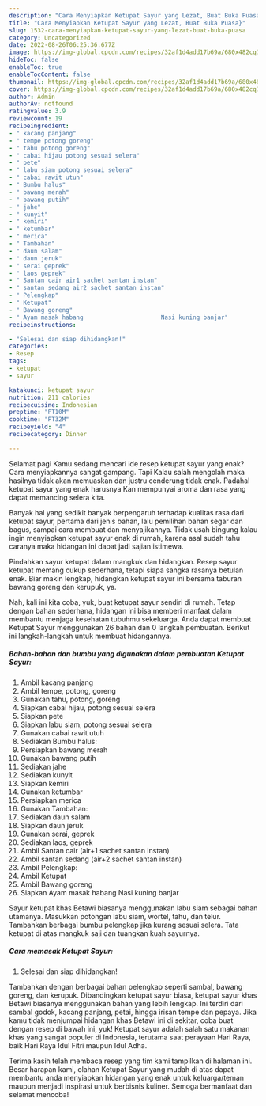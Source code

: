 ```yaml
---
description: "Cara Menyiapkan Ketupat Sayur yang Lezat, Buat Buka Puasa}"
title: "Cara Menyiapkan Ketupat Sayur yang Lezat, Buat Buka Puasa}"
slug: 1532-cara-menyiapkan-ketupat-sayur-yang-lezat-buat-buka-puasa
category: Uncategorized
date: 2022-08-26T06:25:36.677Z
image: https://img-global.cpcdn.com/recipes/32af1d4add17b69a/680x482cq70/ketupat-sayur-foto-resep-utama.jpg
hideToc: false
enableToc: true
enableTocContent: false
thumbnail: https://img-global.cpcdn.com/recipes/32af1d4add17b69a/680x482cq70/ketupat-sayur-foto-resep-utama.jpg
cover: https://img-global.cpcdn.com/recipes/32af1d4add17b69a/680x482cq70/ketupat-sayur-foto-resep-utama.jpg
author: Admin
authorAv: notfound
ratingvalue: 3.9
reviewcount: 19
recipeingredient:
- " kacang panjang"
- " tempe potong goreng"
- " tahu potong goreng"
- " cabai hijau potong sesuai selera"
- " pete"
- " labu siam potong sesuai selera"
- " cabai rawit utuh"
- " Bumbu halus"
- " bawang merah"
- " bawang putih"
- " jahe"
- " kunyit"
- " kemiri"
- " ketumbar"
- " merica"
- " Tambahan"
- " daun salam"
- " daun jeruk"
- " serai geprek"
- " laos geprek"
- " Santan cair air1 sachet santan instan"
- " santan sedang air2 sachet santan instan"
- " Pelengkap"
- " Ketupat"
- " Bawang goreng"
- " Ayam masak habang                      Nasi kuning banjar"
recipeinstructions:

- "Selesai dan siap dihidangkan!"
categories:
- Resep
tags:
- ketupat
- sayur

katakunci: ketupat sayur 
nutrition: 211 calories
recipecuisine: Indonesian
preptime: "PT10M"
cooktime: "PT32M"
recipeyield: "4"
recipecategory: Dinner

---
```



Selamat pagi Kamu sedang mencari ide resep ketupat sayur yang enak? Cara menyiapkannya sangat gampang. Tapi Kalau salah mengolah maka hasilnya tidak akan memuaskan dan justru cenderung tidak enak. Padahal ketupat sayur yang enak harusnya Kan mempunyai aroma dan rasa yang dapat memancing selera kita.


Banyak hal yang sedikit banyak berpengaruh terhadap kualitas rasa dari ketupat sayur, pertama dari jenis bahan, lalu pemilihan bahan segar dan bagus, sampai cara membuat dan menyajikannya. Tidak usah bingung kalau ingin menyiapkan ketupat sayur enak di rumah, karena asal sudah tahu caranya maka hidangan ini dapat jadi sajian istimewa.

Pindahkan sayur ketupat dalam mangkuk dan hidangkan. Resep sayur ketupat memang cukup sederhana, tetapi siapa sangka rasanya betulan enak. Biar makin lengkap, hidangkan ketupat sayur ini bersama taburan bawang goreng dan kerupuk, ya.


Nah, kali ini kita coba, yuk, buat ketupat sayur sendiri di rumah. Tetap dengan bahan sederhana, hidangan ini bisa memberi manfaat dalam membantu menjaga kesehatan tubuhmu sekeluarga. Anda dapat membuat Ketupat Sayur menggunakan 26 bahan dan 0 langkah pembuatan. Berikut ini langkah-langkah untuk membuat hidangannya.

<!--inarticleads1-->

##### Bahan-bahan dan bumbu yang digunakan dalam pembuatan Ketupat Sayur:

1. Ambil  kacang panjang
1. Ambil  tempe, potong, goreng
1. Gunakan  tahu, potong, goreng
1. Siapkan  cabai hijau, potong sesuai selera
1. Siapkan  pete
1. Siapkan  labu siam, potong sesuai selera
1. Gunakan  cabai rawit utuh
1. Sediakan  Bumbu halus:
1. Persiapkan  bawang merah
1. Gunakan  bawang putih
1. Sediakan  jahe
1. Sediakan  kunyit
1. Siapkan  kemiri
1. Gunakan  ketumbar
1. Persiapkan  merica
1. Gunakan  Tambahan:
1. Sediakan  daun salam
1. Siapkan  daun jeruk
1. Gunakan  serai, geprek
1. Sediakan  laos, geprek
1. Ambil  Santan cair (air+1 sachet santan instan)
1. Ambil  santan sedang (air+2 sachet santan instan)
1. Ambil  Pelengkap:
1. Ambil  Ketupat
1. Ambil  Bawang goreng
1. Siapkan  Ayam masak habang                      Nasi kuning banjar


Sayur ketupat khas Betawi biasanya menggunakan labu siam sebagai bahan utamanya. Masukkan potongan labu siam, wortel, tahu, dan telur. Tambahkan berbagai bumbu pelengkap jika kurang sesuai selera. Tata ketupat di atas mangkuk saji dan tuangkan kuah sayurnya. 

<!--inarticleads2-->

##### Cara memasak Ketupat Sayur:


1. Selesai dan siap dihidangkan!

Tambahkan dengan berbagai bahan pelengkap seperti sambal, bawang goreng, dan kerupuk. Dibandingkan ketupat sayur biasa, ketupat sayur khas Betawi biasanya menggunakan bahan yang lebih lengkap. Ini terdiri dari sambal godok, kacang panjang, petai, hingga irisan tempe dan pepaya. Jika kamu tidak menjumpai hidangan khas Betawi ini di sekitar, coba buat dengan resep di bawah ini, yuk! Ketupat sayur adalah salah satu makanan khas yang sangat populer di Indonesia, terutama saat perayaan Hari Raya, baik Hari Raya Idul Fitri maupun Idul Adha. 

Terima kasih telah membaca resep yang tim kami tampilkan di halaman ini. Besar harapan kami, olahan Ketupat Sayur yang mudah di atas dapat membantu anda menyiapkan hidangan yang enak untuk keluarga/teman maupun menjadi inspirasi untuk berbisnis kuliner. Semoga bermanfaat dan selamat mencoba!

